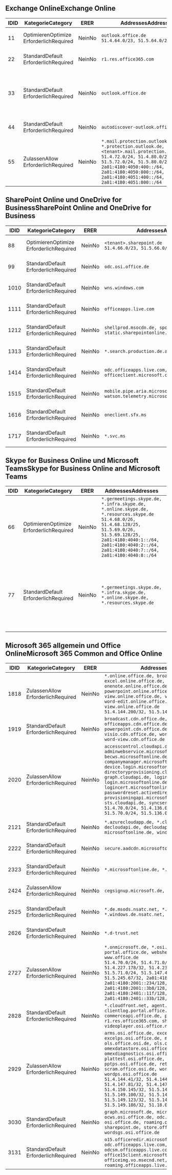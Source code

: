 <!--THIS FILE IS AUTOMATICALLY GENERATED. MANUAL CHANGES WILL BE OVERWRITTEN.-->
<!--Please contact the Office 365 Endpoints team with any questions.-->
<!--Germany endpoints version 2018082900-->
<!--File generated 2018-09-28 14:38:24.7194-->

## <a name="exchange-online"></a><span data-ttu-id="da97c-101">Exchange Online</span><span class="sxs-lookup"><span data-stu-id="da97c-101">Exchange Online</span></span>

<span data-ttu-id="da97c-102">ID</span><span class="sxs-lookup"><span data-stu-id="da97c-102">ID</span></span> | <span data-ttu-id="da97c-103">Kategorie</span><span class="sxs-lookup"><span data-stu-id="da97c-103">Category</span></span> | <span data-ttu-id="da97c-104">ER</span><span class="sxs-lookup"><span data-stu-id="da97c-104">ER</span></span> | <span data-ttu-id="da97c-105">Addresses</span><span class="sxs-lookup"><span data-stu-id="da97c-105">Addresses</span></span> | <span data-ttu-id="da97c-106">Ports</span><span class="sxs-lookup"><span data-stu-id="da97c-106">Ports</span></span>
-- | -------------------- | -- | ------------------------------------------------------------------------------------------------------------------------------------------------------------------------------------------------------------------------------------------------------------ | -------------------------------
<span data-ttu-id="da97c-107">1</span><span class="sxs-lookup"><span data-stu-id="da97c-107">1</span></span> | <span data-ttu-id="da97c-108">Optimieren</span><span class="sxs-lookup"><span data-stu-id="da97c-108">Optimize</span></span><BR><span data-ttu-id="da97c-109">Erforderlich</span><span class="sxs-lookup"><span data-stu-id="da97c-109">Required</span></span> | <span data-ttu-id="da97c-110">Nein</span><span class="sxs-lookup"><span data-stu-id="da97c-110">No</span></span> | `outlook.office.de`<BR>`51.4.64.0/23, 51.5.64.0/23` | <span data-ttu-id="da97c-111">**TCP:** 443, 80</span><span class="sxs-lookup"><span data-stu-id="da97c-111">**TCP:** 443, 80</span></span>
<span data-ttu-id="da97c-112">2</span><span class="sxs-lookup"><span data-stu-id="da97c-112">2</span></span> | <span data-ttu-id="da97c-113">Standard</span><span class="sxs-lookup"><span data-stu-id="da97c-113">Default</span></span><BR><span data-ttu-id="da97c-114">Erforderlich</span><span class="sxs-lookup"><span data-stu-id="da97c-114">Required</span></span> | <span data-ttu-id="da97c-115">Nein</span><span class="sxs-lookup"><span data-stu-id="da97c-115">No</span></span> | `r1.res.office365.com` | <span data-ttu-id="da97c-116">**TCP:** 443, 80</span><span class="sxs-lookup"><span data-stu-id="da97c-116">**TCP:** 443, 80</span></span>
<span data-ttu-id="da97c-117">3</span><span class="sxs-lookup"><span data-stu-id="da97c-117">3</span></span> | <span data-ttu-id="da97c-118">Standard</span><span class="sxs-lookup"><span data-stu-id="da97c-118">Default</span></span><BR><span data-ttu-id="da97c-119">Erforderlich</span><span class="sxs-lookup"><span data-stu-id="da97c-119">Required</span></span> | <span data-ttu-id="da97c-120">Nein</span><span class="sxs-lookup"><span data-stu-id="da97c-120">No</span></span> | `outlook.office.de` | <span data-ttu-id="da97c-121">**TCP:** 143, 25, 587, 993, 995</span><span class="sxs-lookup"><span data-stu-id="da97c-121">**TCP:** 143, 25, 587, 993, 995</span></span>
<span data-ttu-id="da97c-122">4</span><span class="sxs-lookup"><span data-stu-id="da97c-122">4</span></span> | <span data-ttu-id="da97c-123">Standard</span><span class="sxs-lookup"><span data-stu-id="da97c-123">Default</span></span><BR><span data-ttu-id="da97c-124">Erforderlich</span><span class="sxs-lookup"><span data-stu-id="da97c-124">Required</span></span> | <span data-ttu-id="da97c-125">Nein</span><span class="sxs-lookup"><span data-stu-id="da97c-125">No</span></span> | `autodiscover-outlook.office.de` | <span data-ttu-id="da97c-126">**TCP:** 443, 80</span><span class="sxs-lookup"><span data-stu-id="da97c-126">**TCP:** 443, 80</span></span>
<span data-ttu-id="da97c-127">5</span><span class="sxs-lookup"><span data-stu-id="da97c-127">5</span></span> | <span data-ttu-id="da97c-128">Zulassen</span><span class="sxs-lookup"><span data-stu-id="da97c-128">Allow</span></span><BR><span data-ttu-id="da97c-129">Erforderlich</span><span class="sxs-lookup"><span data-stu-id="da97c-129">Required</span></span> | <span data-ttu-id="da97c-130">Nein</span><span class="sxs-lookup"><span data-stu-id="da97c-130">No</span></span> | `*.mail.protection.outlook.de, *.protection.outlook.de, <tenant>.mail.protection.outlook.de`<BR>`51.4.72.0/24, 51.4.80.0/27, 51.5.72.0/24, 51.5.80.0/27, 2a01:4180:4050:400::/64, 2a01:4180:4050:800::/64, 2a01:4180:4051:400::/64, 2a01:4180:4051:800::/64` | <span data-ttu-id="da97c-131">**TCP:** 25, 443</span><span class="sxs-lookup"><span data-stu-id="da97c-131">**TCP:** 25, 443</span></span>

## <a name="sharepoint-online-and-onedrive-for-business"></a><span data-ttu-id="da97c-132">SharePoint Online und OneDrive for Business</span><span class="sxs-lookup"><span data-stu-id="da97c-132">SharePoint Online and OneDrive for Business</span></span>

<span data-ttu-id="da97c-133">ID</span><span class="sxs-lookup"><span data-stu-id="da97c-133">ID</span></span> | <span data-ttu-id="da97c-134">Kategorie</span><span class="sxs-lookup"><span data-stu-id="da97c-134">Category</span></span> | <span data-ttu-id="da97c-135">ER</span><span class="sxs-lookup"><span data-stu-id="da97c-135">ER</span></span> | <span data-ttu-id="da97c-136">Addresses</span><span class="sxs-lookup"><span data-stu-id="da97c-136">Addresses</span></span> | <span data-ttu-id="da97c-137">Ports</span><span class="sxs-lookup"><span data-stu-id="da97c-137">Ports</span></span>
-- | -------------------- | -- | ------------------------------------------------------------------------------ | ----------------
<span data-ttu-id="da97c-138">8</span><span class="sxs-lookup"><span data-stu-id="da97c-138">8</span></span> | <span data-ttu-id="da97c-139">Optimieren</span><span class="sxs-lookup"><span data-stu-id="da97c-139">Optimize</span></span><BR><span data-ttu-id="da97c-140">Erforderlich</span><span class="sxs-lookup"><span data-stu-id="da97c-140">Required</span></span> | <span data-ttu-id="da97c-141">Nein</span><span class="sxs-lookup"><span data-stu-id="da97c-141">No</span></span> | `<tenant>.sharepoint.de`<BR>`51.4.66.0/23, 51.5.66.0/23` | <span data-ttu-id="da97c-142">**TCP:** 443, 80</span><span class="sxs-lookup"><span data-stu-id="da97c-142">**TCP:** 443, 80</span></span>
<span data-ttu-id="da97c-143">9</span><span class="sxs-lookup"><span data-stu-id="da97c-143">9</span></span> | <span data-ttu-id="da97c-144">Standard</span><span class="sxs-lookup"><span data-stu-id="da97c-144">Default</span></span><BR><span data-ttu-id="da97c-145">Erforderlich</span><span class="sxs-lookup"><span data-stu-id="da97c-145">Required</span></span> | <span data-ttu-id="da97c-146">Nein</span><span class="sxs-lookup"><span data-stu-id="da97c-146">No</span></span> | `odc.osi.office.de` | <span data-ttu-id="da97c-147">**TCP:** 443, 80</span><span class="sxs-lookup"><span data-stu-id="da97c-147">**TCP:** 443, 80</span></span>
<span data-ttu-id="da97c-148">10</span><span class="sxs-lookup"><span data-stu-id="da97c-148">10</span></span> | <span data-ttu-id="da97c-149">Standard</span><span class="sxs-lookup"><span data-stu-id="da97c-149">Default</span></span><BR><span data-ttu-id="da97c-150">Erforderlich</span><span class="sxs-lookup"><span data-stu-id="da97c-150">Required</span></span> | <span data-ttu-id="da97c-151">Nein</span><span class="sxs-lookup"><span data-stu-id="da97c-151">No</span></span> | `wns.windows.com` | <span data-ttu-id="da97c-152">**TCP:** 443, 80</span><span class="sxs-lookup"><span data-stu-id="da97c-152">**TCP:** 443, 80</span></span>
<span data-ttu-id="da97c-153">11</span><span class="sxs-lookup"><span data-stu-id="da97c-153">11</span></span> | <span data-ttu-id="da97c-154">Standard</span><span class="sxs-lookup"><span data-stu-id="da97c-154">Default</span></span><BR><span data-ttu-id="da97c-155">Erforderlich</span><span class="sxs-lookup"><span data-stu-id="da97c-155">Required</span></span> | <span data-ttu-id="da97c-156">Nein</span><span class="sxs-lookup"><span data-stu-id="da97c-156">No</span></span> | `officeapps.live.com` | <span data-ttu-id="da97c-157">**TCP:** 443, 80</span><span class="sxs-lookup"><span data-stu-id="da97c-157">**TCP:** 443, 80</span></span>
<span data-ttu-id="da97c-158">12</span><span class="sxs-lookup"><span data-stu-id="da97c-158">12</span></span> | <span data-ttu-id="da97c-159">Standard</span><span class="sxs-lookup"><span data-stu-id="da97c-159">Default</span></span><BR><span data-ttu-id="da97c-160">Erforderlich</span><span class="sxs-lookup"><span data-stu-id="da97c-160">Required</span></span> | <span data-ttu-id="da97c-161">Nein</span><span class="sxs-lookup"><span data-stu-id="da97c-161">No</span></span> | `shellprod.msocdn.de, spoprod-a.akamaihd.net, static.sharepointonline.com` | <span data-ttu-id="da97c-162">**TCP:** 443, 80</span><span class="sxs-lookup"><span data-stu-id="da97c-162">**TCP:** 443, 80</span></span>
<span data-ttu-id="da97c-163">13</span><span class="sxs-lookup"><span data-stu-id="da97c-163">13</span></span> | <span data-ttu-id="da97c-164">Standard</span><span class="sxs-lookup"><span data-stu-id="da97c-164">Default</span></span><BR><span data-ttu-id="da97c-165">Erforderlich</span><span class="sxs-lookup"><span data-stu-id="da97c-165">Required</span></span> | <span data-ttu-id="da97c-166">Nein</span><span class="sxs-lookup"><span data-stu-id="da97c-166">No</span></span> | `*.search.production.de.azuretrafficmanager.de` | <span data-ttu-id="da97c-167">**TCP:** 443</span><span class="sxs-lookup"><span data-stu-id="da97c-167">**TCP:** 443</span></span>
<span data-ttu-id="da97c-168">14</span><span class="sxs-lookup"><span data-stu-id="da97c-168">14</span></span> | <span data-ttu-id="da97c-169">Standard</span><span class="sxs-lookup"><span data-stu-id="da97c-169">Default</span></span><BR><span data-ttu-id="da97c-170">Erforderlich</span><span class="sxs-lookup"><span data-stu-id="da97c-170">Required</span></span> | <span data-ttu-id="da97c-171">Nein</span><span class="sxs-lookup"><span data-stu-id="da97c-171">No</span></span> | `odc.officeapps.live.com, officeclient.microsoft.com` | <span data-ttu-id="da97c-172">**TCP:** 443, 80</span><span class="sxs-lookup"><span data-stu-id="da97c-172">**TCP:** 443, 80</span></span>
<span data-ttu-id="da97c-173">15</span><span class="sxs-lookup"><span data-stu-id="da97c-173">15</span></span> | <span data-ttu-id="da97c-174">Standard</span><span class="sxs-lookup"><span data-stu-id="da97c-174">Default</span></span><BR><span data-ttu-id="da97c-175">Erforderlich</span><span class="sxs-lookup"><span data-stu-id="da97c-175">Required</span></span> | <span data-ttu-id="da97c-176">Nein</span><span class="sxs-lookup"><span data-stu-id="da97c-176">No</span></span> | `mobile.pipe.aria.microsoft.com, ssw.live.com, watson.telemetry.microsoft.com` | <span data-ttu-id="da97c-177">**TCP:** 443, 80</span><span class="sxs-lookup"><span data-stu-id="da97c-177">**TCP:** 443, 80</span></span>
<span data-ttu-id="da97c-178">16</span><span class="sxs-lookup"><span data-stu-id="da97c-178">16</span></span> | <span data-ttu-id="da97c-179">Standard</span><span class="sxs-lookup"><span data-stu-id="da97c-179">Default</span></span><BR><span data-ttu-id="da97c-180">Erforderlich</span><span class="sxs-lookup"><span data-stu-id="da97c-180">Required</span></span> | <span data-ttu-id="da97c-181">Nein</span><span class="sxs-lookup"><span data-stu-id="da97c-181">No</span></span> | `oneclient.sfx.ms` | <span data-ttu-id="da97c-182">**TCP:** 443, 80</span><span class="sxs-lookup"><span data-stu-id="da97c-182">**TCP:** 443, 80</span></span>
<span data-ttu-id="da97c-183">17</span><span class="sxs-lookup"><span data-stu-id="da97c-183">17</span></span> | <span data-ttu-id="da97c-184">Standard</span><span class="sxs-lookup"><span data-stu-id="da97c-184">Default</span></span><BR><span data-ttu-id="da97c-185">Erforderlich</span><span class="sxs-lookup"><span data-stu-id="da97c-185">Required</span></span> | <span data-ttu-id="da97c-186">Nein</span><span class="sxs-lookup"><span data-stu-id="da97c-186">No</span></span> | `*.svc.ms` | <span data-ttu-id="da97c-187">**TCP:** 443, 80</span><span class="sxs-lookup"><span data-stu-id="da97c-187">**TCP:** 443, 80</span></span>

## <a name="skype-for-business-online-and-microsoft-teams"></a><span data-ttu-id="da97c-188">Skype for Business Online und Microsoft Teams</span><span class="sxs-lookup"><span data-stu-id="da97c-188">Skype for Business Online and Microsoft Teams</span></span>

<span data-ttu-id="da97c-189">ID</span><span class="sxs-lookup"><span data-stu-id="da97c-189">ID</span></span> | <span data-ttu-id="da97c-190">Kategorie</span><span class="sxs-lookup"><span data-stu-id="da97c-190">Category</span></span> | <span data-ttu-id="da97c-191">ER</span><span class="sxs-lookup"><span data-stu-id="da97c-191">ER</span></span> | <span data-ttu-id="da97c-192">Addresses</span><span class="sxs-lookup"><span data-stu-id="da97c-192">Addresses</span></span> | <span data-ttu-id="da97c-193">Ports</span><span class="sxs-lookup"><span data-stu-id="da97c-193">Ports</span></span>
-- | -------------------- | -- | ----------------------------------------------------------------------------------------------------------------------------------------------------------------------------------------------------------------------------------------------- | --------------------------------------------------
<span data-ttu-id="da97c-194">6</span><span class="sxs-lookup"><span data-stu-id="da97c-194">6</span></span> | <span data-ttu-id="da97c-195">Optimieren</span><span class="sxs-lookup"><span data-stu-id="da97c-195">Optimize</span></span><BR><span data-ttu-id="da97c-196">Erforderlich</span><span class="sxs-lookup"><span data-stu-id="da97c-196">Required</span></span> | <span data-ttu-id="da97c-197">Nein</span><span class="sxs-lookup"><span data-stu-id="da97c-197">No</span></span> | `*.germeetings.skype.de, *.infra.skype.de, *.online.skype.de, *.resources.skype.de`<BR>`51.4.68.0/26, 51.4.68.128/25, 51.5.69.0/26, 51.5.69.128/25, 2a01:4180:4040:1::/64, 2a01:4180:4040:2::/64, 2a01:4180:4040:7::/64, 2a01:4180:4040:8::/64` | <span data-ttu-id="da97c-198">**TCP:** 443, 80</span><span class="sxs-lookup"><span data-stu-id="da97c-198">**TCP:** 443, 80</span></span><BR><span data-ttu-id="da97c-199">**UDP:** 3478</span><span class="sxs-lookup"><span data-stu-id="da97c-199">**UDP:** 3478</span></span>
<span data-ttu-id="da97c-200">7</span><span class="sxs-lookup"><span data-stu-id="da97c-200">7</span></span> | <span data-ttu-id="da97c-201">Standard</span><span class="sxs-lookup"><span data-stu-id="da97c-201">Default</span></span><BR><span data-ttu-id="da97c-202">Erforderlich</span><span class="sxs-lookup"><span data-stu-id="da97c-202">Required</span></span> | <span data-ttu-id="da97c-203">Nein</span><span class="sxs-lookup"><span data-stu-id="da97c-203">No</span></span> | `*.germeetings.skype.de, *.infra.skype.de, *.online.skype.de, *.resources.skype.de` | <span data-ttu-id="da97c-204">**TCP:** 5061, 50000-59999</span><span class="sxs-lookup"><span data-stu-id="da97c-204">**TCP:** 5061, 50000-59999</span></span><BR><span data-ttu-id="da97c-205">**UDP:** 50000-59999</span><span class="sxs-lookup"><span data-stu-id="da97c-205">**UDP:** 50000-59999</span></span>

## <a name="microsoft-365-common-and-office-online"></a><span data-ttu-id="da97c-206">Microsoft 365 allgemein und Office Online</span><span class="sxs-lookup"><span data-stu-id="da97c-206">Microsoft 365 Common and Office Online</span></span>

<span data-ttu-id="da97c-207">ID</span><span class="sxs-lookup"><span data-stu-id="da97c-207">ID</span></span> | <span data-ttu-id="da97c-208">Kategorie</span><span class="sxs-lookup"><span data-stu-id="da97c-208">Category</span></span> | <span data-ttu-id="da97c-209">ER</span><span class="sxs-lookup"><span data-stu-id="da97c-209">ER</span></span> | <span data-ttu-id="da97c-210">Addresses</span><span class="sxs-lookup"><span data-stu-id="da97c-210">Addresses</span></span> | <span data-ttu-id="da97c-211">Ports</span><span class="sxs-lookup"><span data-stu-id="da97c-211">Ports</span></span>
-- | ------------------- | -- | ------------------------------------------------------------------------------------------------------------------------------------------------------------------------------------------------------------------------------------------------------------------------------------------------------------------------------------------------------------------------------------------------------------------------------------------------------------------------------------------------------------------------------------------------------------------------------------------------ | ----------------
<span data-ttu-id="da97c-212">18</span><span class="sxs-lookup"><span data-stu-id="da97c-212">18</span></span> | <span data-ttu-id="da97c-213">Zulassen</span><span class="sxs-lookup"><span data-stu-id="da97c-213">Allow</span></span><BR><span data-ttu-id="da97c-214">Erforderlich</span><span class="sxs-lookup"><span data-stu-id="da97c-214">Required</span></span> | <span data-ttu-id="da97c-215">Nein</span><span class="sxs-lookup"><span data-stu-id="da97c-215">No</span></span> | `*.online.office.de, broadcast.online.office.de, excel.online.office.de, onenote.online.office.de, powerpoint.online.office.de, view.online.office.de, visio.online.office.de, word-edit.online.office.de, word-view.online.office.de`<BR>`51.4.144.200/32, 51.5.149.3/32, 51.18.16.0/23` | <span data-ttu-id="da97c-216">**TCP:** 443</span><span class="sxs-lookup"><span data-stu-id="da97c-216">**TCP:** 443</span></span>
<span data-ttu-id="da97c-217">19</span><span class="sxs-lookup"><span data-stu-id="da97c-217">19</span></span> | <span data-ttu-id="da97c-218">Standard</span><span class="sxs-lookup"><span data-stu-id="da97c-218">Default</span></span><BR><span data-ttu-id="da97c-219">Erforderlich</span><span class="sxs-lookup"><span data-stu-id="da97c-219">Required</span></span> | <span data-ttu-id="da97c-220">Nein</span><span class="sxs-lookup"><span data-stu-id="da97c-220">No</span></span> | `broadcast.cdn.office.de, excel.cdn.office.de, officeapps.cdn.office.de, onenote.cdn.office.de, powerpoint.cdn.office.de, view.cdn.office.de, visio.cdn.office.de, word-edit.cdn.office.de, word-view.cdn.office.de` | <span data-ttu-id="da97c-221">**TCP:** 443</span><span class="sxs-lookup"><span data-stu-id="da97c-221">**TCP:** 443</span></span>
<span data-ttu-id="da97c-222">20</span><span class="sxs-lookup"><span data-stu-id="da97c-222">20</span></span> | <span data-ttu-id="da97c-223">Zulassen</span><span class="sxs-lookup"><span data-stu-id="da97c-223">Allow</span></span><BR><span data-ttu-id="da97c-224">Erforderlich</span><span class="sxs-lookup"><span data-stu-id="da97c-224">Required</span></span> | <span data-ttu-id="da97c-225">Nein</span><span class="sxs-lookup"><span data-stu-id="da97c-225">No</span></span> | `accesscontrol.cloudapi.de, adminwebservice.microsoftonline.de, becws.microsoftonline.de, companymanager.microsoftonline.de, device.login.microsoftonline.de, directoryprovisioning.cloudapi.de, graph.cloudapi.de, login.cloudapi.de, login.microsoftonline.de, logincert.microsoftonline.de, pas.cloudapi.de, passwordreset.activedirectory.microsoftazure.de, provisioningapi.microsoftonline.de, sts.cloudapi.de, syncservice.microsoftonline.de`<BR>`51.4.70.0/24, 51.4.136.0/24, 51.4.144.0/24, 51.5.70.0/24, 51.5.136.0/24, 51.5.144.0/24` | <span data-ttu-id="da97c-226">**TCP:** 443, 80</span><span class="sxs-lookup"><span data-stu-id="da97c-226">**TCP:** 443, 80</span></span>
<span data-ttu-id="da97c-227">21</span><span class="sxs-lookup"><span data-stu-id="da97c-227">21</span></span> | <span data-ttu-id="da97c-228">Standard</span><span class="sxs-lookup"><span data-stu-id="da97c-228">Default</span></span><BR><span data-ttu-id="da97c-229">Erforderlich</span><span class="sxs-lookup"><span data-stu-id="da97c-229">Required</span></span> | <span data-ttu-id="da97c-230">Nein</span><span class="sxs-lookup"><span data-stu-id="da97c-230">No</span></span> | `*.azurecloudapp.de, *.cloudapi.de, *.windows.de, decloudapi.de, decloudapi.net, decloudapp.net, microsoftonline.de, windowsazure.de` | <span data-ttu-id="da97c-231">**TCP:** 443, 80</span><span class="sxs-lookup"><span data-stu-id="da97c-231">**TCP:** 443, 80</span></span>
<span data-ttu-id="da97c-232">22</span><span class="sxs-lookup"><span data-stu-id="da97c-232">22</span></span> | <span data-ttu-id="da97c-233">Standard</span><span class="sxs-lookup"><span data-stu-id="da97c-233">Default</span></span><BR><span data-ttu-id="da97c-234">Erforderlich</span><span class="sxs-lookup"><span data-stu-id="da97c-234">Required</span></span> | <span data-ttu-id="da97c-235">Nein</span><span class="sxs-lookup"><span data-stu-id="da97c-235">No</span></span> | `secure.aadcdn.microsoftonline-p.com` | <span data-ttu-id="da97c-236">**TCP:** 443, 80</span><span class="sxs-lookup"><span data-stu-id="da97c-236">**TCP:** 443, 80</span></span>
<span data-ttu-id="da97c-237">23</span><span class="sxs-lookup"><span data-stu-id="da97c-237">23</span></span> | <span data-ttu-id="da97c-238">Standard</span><span class="sxs-lookup"><span data-stu-id="da97c-238">Default</span></span><BR><span data-ttu-id="da97c-239">Erforderlich</span><span class="sxs-lookup"><span data-stu-id="da97c-239">Required</span></span> | <span data-ttu-id="da97c-240">Nein</span><span class="sxs-lookup"><span data-stu-id="da97c-240">No</span></span> | `*.microsoftonline.de, *.windows.net` | <span data-ttu-id="da97c-241">**TCP:** 443, 80</span><span class="sxs-lookup"><span data-stu-id="da97c-241">**TCP:** 443, 80</span></span>
<span data-ttu-id="da97c-242">24</span><span class="sxs-lookup"><span data-stu-id="da97c-242">24</span></span> | <span data-ttu-id="da97c-243">Zulassen</span><span class="sxs-lookup"><span data-stu-id="da97c-243">Allow</span></span><BR><span data-ttu-id="da97c-244">Erforderlich</span><span class="sxs-lookup"><span data-stu-id="da97c-244">Required</span></span> | <span data-ttu-id="da97c-245">Nein</span><span class="sxs-lookup"><span data-stu-id="da97c-245">No</span></span> | `cegsignup.microsoft.de, negsignup.microsoft.de` | <span data-ttu-id="da97c-246">**TCP:** 443, 80</span><span class="sxs-lookup"><span data-stu-id="da97c-246">**TCP:** 443, 80</span></span>
<span data-ttu-id="da97c-247">25</span><span class="sxs-lookup"><span data-stu-id="da97c-247">25</span></span> | <span data-ttu-id="da97c-248">Standard</span><span class="sxs-lookup"><span data-stu-id="da97c-248">Default</span></span><BR><span data-ttu-id="da97c-249">Erforderlich</span><span class="sxs-lookup"><span data-stu-id="da97c-249">Required</span></span> | <span data-ttu-id="da97c-250">Nein</span><span class="sxs-lookup"><span data-stu-id="da97c-250">No</span></span> | `*.de.msods.nsatc.net, *.office.de.akadns.net, *.windows.de.nsatc.net, officehome.msocdn.de` | <span data-ttu-id="da97c-251">**TCP:** 443, 80</span><span class="sxs-lookup"><span data-stu-id="da97c-251">**TCP:** 443, 80</span></span>
<span data-ttu-id="da97c-252">26</span><span class="sxs-lookup"><span data-stu-id="da97c-252">26</span></span> | <span data-ttu-id="da97c-253">Standard</span><span class="sxs-lookup"><span data-stu-id="da97c-253">Default</span></span><BR><span data-ttu-id="da97c-254">Erforderlich</span><span class="sxs-lookup"><span data-stu-id="da97c-254">Required</span></span> | <span data-ttu-id="da97c-255">Nein</span><span class="sxs-lookup"><span data-stu-id="da97c-255">No</span></span> | `*.d-trust.net` | <span data-ttu-id="da97c-256">**TCP:** 443, 80</span><span class="sxs-lookup"><span data-stu-id="da97c-256">**TCP:** 443, 80</span></span>
<span data-ttu-id="da97c-257">27</span><span class="sxs-lookup"><span data-stu-id="da97c-257">27</span></span> | <span data-ttu-id="da97c-258">Zulassen</span><span class="sxs-lookup"><span data-stu-id="da97c-258">Allow</span></span><BR><span data-ttu-id="da97c-259">Erforderlich</span><span class="sxs-lookup"><span data-stu-id="da97c-259">Required</span></span> | <span data-ttu-id="da97c-260">Nein</span><span class="sxs-lookup"><span data-stu-id="da97c-260">No</span></span> | `*.onmicrosoft.de, *.osi.office.de, office.de, portal.office.de, webshell.suite.office.de, www.office.de`<BR>`51.4.70.0/24, 51.4.71.0/24, 51.4.226.115/32, 51.4.227.178/32, 51.4.230.178/32, 51.5.70.0/24, 51.5.71.0/24, 51.5.147.48/32, 51.5.242.163/32, 51.5.245.67/32, 2a01:4180:2001::92/128, 2a01:4180:2001::234/128, 2a01:4180:2001::3b8/128, 2a01:4180:2401::11f/128, 2a01:4180:2401::33b/128, 2a01:4180:2401::55b/128` | <span data-ttu-id="da97c-261">**TCP:** 443, 80</span><span class="sxs-lookup"><span data-stu-id="da97c-261">**TCP:** 443, 80</span></span>
<span data-ttu-id="da97c-262">28</span><span class="sxs-lookup"><span data-stu-id="da97c-262">28</span></span> | <span data-ttu-id="da97c-263">Standard</span><span class="sxs-lookup"><span data-stu-id="da97c-263">Default</span></span><BR><span data-ttu-id="da97c-264">Erforderlich</span><span class="sxs-lookup"><span data-stu-id="da97c-264">Required</span></span> | <span data-ttu-id="da97c-265">Nein</span><span class="sxs-lookup"><span data-stu-id="da97c-265">No</span></span> | `*.cloudfront.net, agent.office.de, clientlog.portal.office.de, commerceapi.office.de, prod.msocdn.de, r1.res.office365.com, shellprod.msocdn.de, videoplayer.osi.office.net` | <span data-ttu-id="da97c-266">**TCP:** 443, 80</span><span class="sxs-lookup"><span data-stu-id="da97c-266">**TCP:** 443, 80</span></span>
<span data-ttu-id="da97c-267">29</span><span class="sxs-lookup"><span data-stu-id="da97c-267">29</span></span> | <span data-ttu-id="da97c-268">Zulassen</span><span class="sxs-lookup"><span data-stu-id="da97c-268">Allow</span></span><BR><span data-ttu-id="da97c-269">Erforderlich</span><span class="sxs-lookup"><span data-stu-id="da97c-269">Required</span></span> | <span data-ttu-id="da97c-270">Nein</span><span class="sxs-lookup"><span data-stu-id="da97c-270">No</span></span> | `arms.osi.office.de, excelcs.osi.office.de, excelps.osi.office.de, manage.osi.office.de, ols.office.osi.de, ols.osi.office.de, omexdatastore.osi.office.de, omexdiagnostics.osi.office.de, plattest.osi.office.de, pptcs.osi.office.de, pptps.osi.office.de, retailer.osi.office.de, scram.office.osi.de, wordcs.osi.office.de, wordps.osi.office.de`<BR>`51.4.144.41/32, 51.4.144.174/32, 51.4.145.38/32, 51.4.147.81/32, 51.4.147.233/32, 51.4.148.12/32, 51.4.150.145/32, 51.5.147.242/32, 51.5.149.100/32, 51.5.149.119/32, 51.5.149.123/32, 51.5.149.180/32, 51.5.149.186/32, 51.18.0.0/21` | <span data-ttu-id="da97c-271">**TCP:** 443, 80</span><span class="sxs-lookup"><span data-stu-id="da97c-271">**TCP:** 443, 80</span></span>
<span data-ttu-id="da97c-272">30</span><span class="sxs-lookup"><span data-stu-id="da97c-272">30</span></span> | <span data-ttu-id="da97c-273">Standard</span><span class="sxs-lookup"><span data-stu-id="da97c-273">Default</span></span><BR><span data-ttu-id="da97c-274">Erforderlich</span><span class="sxs-lookup"><span data-stu-id="da97c-274">Required</span></span> | <span data-ttu-id="da97c-275">Nein</span><span class="sxs-lookup"><span data-stu-id="da97c-275">No</span></span> | `graph.microsoft.de, microsoftonline.de, ocws.osi.office.de, odc.osi.office.de, osi.office.de, roaming.osi.office.de, sharepoint.de, store.office.de, wordsgs.osi.office.de` | <span data-ttu-id="da97c-276">**TCP:** 443, 80</span><span class="sxs-lookup"><span data-stu-id="da97c-276">**TCP:** 443, 80</span></span>
<span data-ttu-id="da97c-277">31</span><span class="sxs-lookup"><span data-stu-id="da97c-277">31</span></span> | <span data-ttu-id="da97c-278">Standard</span><span class="sxs-lookup"><span data-stu-id="da97c-278">Default</span></span><BR><span data-ttu-id="da97c-279">Erforderlich</span><span class="sxs-lookup"><span data-stu-id="da97c-279">Required</span></span> | <span data-ttu-id="da97c-280">Nein</span><span class="sxs-lookup"><span data-stu-id="da97c-280">No</span></span> | `o15.officeredir.microsoft.com, odc.officeapps.live.com, odcsm.officeapps.live.com, office.microsoft.com, office15client.microsoft.com, officeimg.vo.msecnd.net, roaming.officeapps.live.com` | <span data-ttu-id="da97c-281">**TCP:** 443, 80</span><span class="sxs-lookup"><span data-stu-id="da97c-281">**TCP:** 443, 80</span></span>
